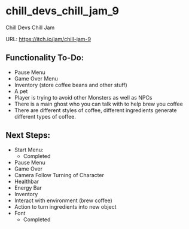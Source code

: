 # chill_devs_chill_jam_9
Chill Devs Chill Jam

URL: https://itch.io/jam/chill-jam-9


## Functionality To-Do:
- Pause Menu
- Game Over Menu
- Inventory (store coffee beans and other stuff)
- A pet
- Player is trying to avoid other Monsters as well as NPCs
- There is a main ghost who you can talk with to help brew you coffee
- There are different styles of coffee, different ingredients generate different types of coffee.

## Next Steps:
-  Start Menu:
      - Completed
-  Pause Menu
-  Game Over
-  Camera Follow Turning of Character
-  Healthbar
-  Energy Bar
-  Inventory
-  Interact with environment (brew coffee)
-  Action to turn ingredients into new object
-  Font
    - Completed
